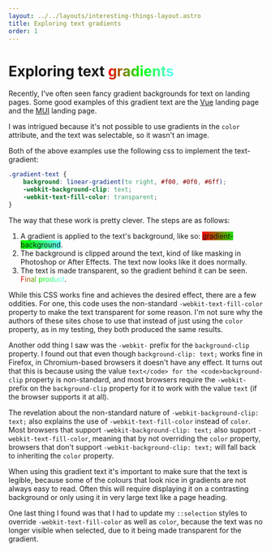 ```yaml
---
layout: ../../layouts/interesting-things-layout.astro
title: Exploring text gradients
order: 1
---
```


# Exploring text <span class="gradient-text">gradients</span>

Recently, I've often seen fancy gradient backgrounds for text on landing pages.
Some good examples of this gradient text are the [Vue](https://vuejs.org/)
landing page and the [MUI](https://mui.com/) landing page.

I was intrigued because it's not possible to use gradients in the `color`
attribute, and the text was selectable, so it wasn't an image.

Both of the above examples use the following css to implement the text-gradient:

```css
.gradient-text {
	background: linear-gradient(to right, #f00, #0f0, #6ff);
	-webkit-background-clip: text;
	-webkit-text-fill-color: transparent;
}
```

The way that these work is pretty clever. The steps are as follows:

1. A gradient is applied to the text's background, like so: <span
   class="gradient-background">gradient-background</span>.
2. The background is clipped around the text, kind of like masking in Photoshop
   or After Effects. The text now looks like it does normally.
3. The text is made transparent, so the gradient behind it can be seen.
   <span class="gradient-text">Final product</span>.

While this CSS works fine and achieves the desired effect, there are a few
oddities. For one, this code uses the non-standard `-webkit-text-fill-color`
property to make the text transparent for some reason. I'm not sure why the
authors of these sites chose to use that instead of just using the `color`
property, as in my testing, they both produced the same results.

Another odd thing I saw was the `-webkit-` prefix for the `background-clip`
property. I found out that even though `background-clip: text;` works fine in
Firefox, in Chromium-based browsers it doesn't have any effect. It turns out
that this is because using the value `text</code> for the <code>background-clip`
property is non-standard, and most browsers require the `-webkit-` prefix on the
`background-clip` property for it to work with the value `text` (if the browser
supports it at all).

The revelation about the non-standard nature of `-webkit-background-clip: text;`
also explains the use of `-webkit-text-fill-color` instead of `color`. Most
browsers that support `-webkit-background-clip: text;` also support
`-webkit-text-fill-color`, meaning that by not overriding the `color` property,
browsers that don't support `-webkit-background-clip: text;` will fall back to
inheriting the `color` property.

When using this gradient text it's important to make sure that the text is
legible, because some of the colours that look nice in gradients are not always
easy to read. Often this will require displaying it on a contrasting background
or only using it in very large text like a page heading.

One last thing I found was that I had to update my `::selection` styles to
override `-webkit-text-fill-color` as well as `color`, because the text was no
longer visible when selected, due to it being made transparent for the gradient.

<style>
	:root {
		--example-gradient: linear-gradient(to right, #f00, #0f0, #6ff);
	}

    .gradient-text {
    	background: var(--example-gradient);
    	-webkit-background-clip: text;
    	-webkit-text-fill-color: transparent;
    }

    .gradient-background {
    	background: var(--example-gradient);
    }
</style>
